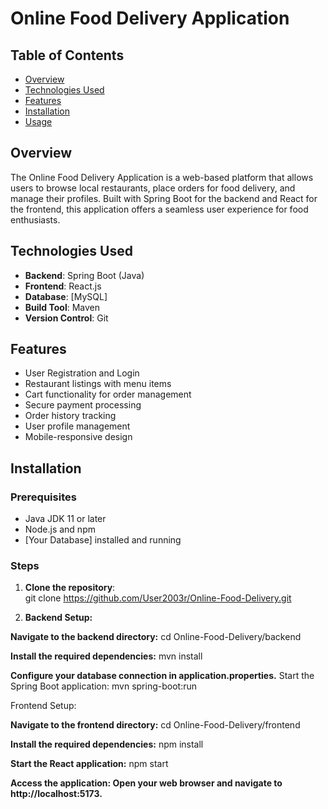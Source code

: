 # Online Food Delivery Application  

## Table of Contents  
- [Overview](#overview)  
- [Technologies Used](#technologies-used)  
- [Features](#features)  
- [Installation](#installation)  
- [Usage](#usage)  

## Overview  
The Online Food Delivery Application is a web-based platform that allows users to browse local restaurants, place orders for food delivery, and manage their profiles. Built with Spring Boot for the backend and React for the frontend, this application offers a seamless user experience for food enthusiasts.  

## Technologies Used  
- **Backend**: Spring Boot (Java)  
- **Frontend**: React.js  
- **Database**: [MySQL]  
- **Build Tool**: Maven  
- **Version Control**: Git
    
## Features  
- User Registration and Login  
- Restaurant listings with menu items  
- Cart functionality for order management  
- Secure payment processing  
- Order history tracking  
- User profile management  
- Mobile-responsive design  

## Installation  
### Prerequisites  
- Java JDK 11 or later  
- Node.js and npm  
- [Your Database] installed and running  

### Steps  
1. **Clone the repository**:  
   git clone https://github.com/User2003r/Online-Food-Delivery.git

2. **Backend Setup:**

**Navigate to the backend directory:**
  cd Online-Food-Delivery/backend 
  
**Install the required dependencies:**
  mvn install
  
**Configure your database connection in application.properties.**
  Start the Spring Boot application:
      mvn spring-boot:run  

Frontend Setup:

**Navigate to the frontend directory:**
  cd Online-Food-Delivery/frontend  
  
**Install the required dependencies:**
  npm install  
  
**Start the React application:**
  npm start  
  
**Access the application: Open your web browser and navigate to http://localhost:5173.**
